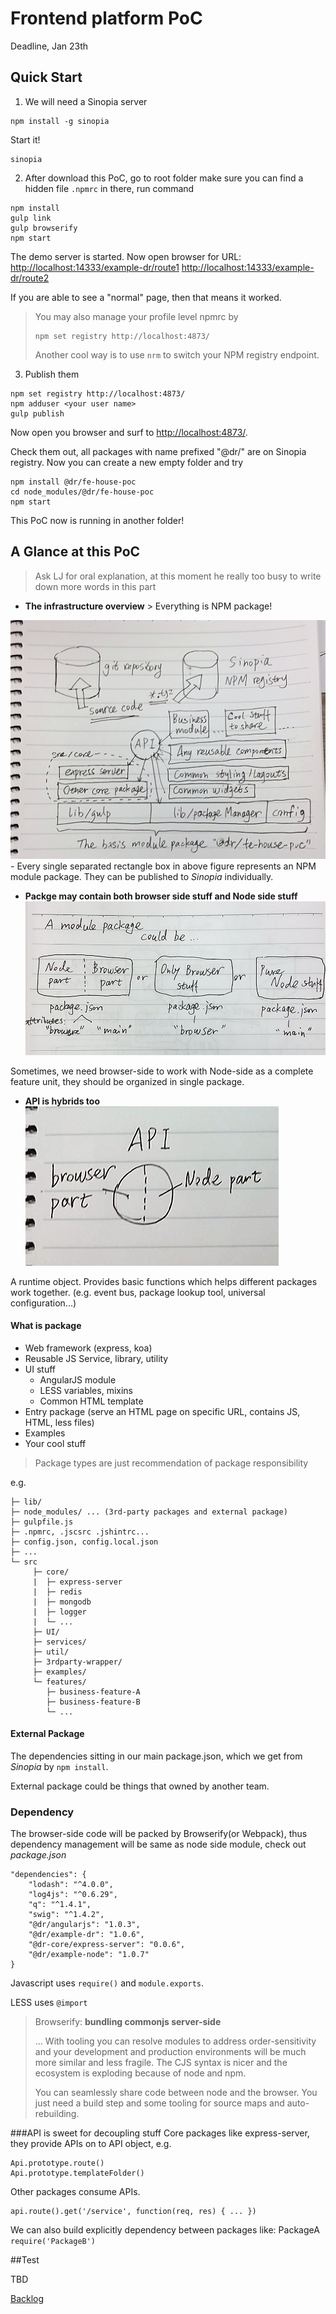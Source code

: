 Frontend platform PoC
=====================

Deadline, Jan 23th

Quick Start
-----------

1.	We will need a Sinopia server

```
npm install -g sinopia
```

Start it!

```
sinopia
```

2. After download this PoC, go to root folder make sure you can find a hidden file `.npmrc` in there, run command
```
npm install
gulp link
gulp browserify
npm start

```
The demo server is started.
Now open browser for URL:
[http://localhost:14333/example-dr/route1](http://localhost:14333/example-dr/route1)
[http://localhost:14333/example-dr/route2](http://localhost:14333/example-dr/route2)

If you are able to see a "normal" page, then that means it worked.

> You may also manage your profile level npmrc by
> ```
> npm set registry http://localhost:4873/
> ```
> Another cool way is to use `nrm` to switch your NPM registry endpoint.

3. Publish them
```
npm set registry http://localhost:4873/
npm adduser <your user name>
gulp publish
```
Now open you browser and surf to [http://localhost:4873/](http://localhost:4873/).

Check them out, all packages with name prefixed "@dr/" are on Sinopia registry. Now you can create a new empty folder and try
```
npm install @dr/fe-house-poc
cd node_modules/@dr/fe-house-poc
npm start
```
This PoC now is running in another folder!


A Glance at this PoC
--------------------

> Ask LJ for oral explanation, at this moment he really too busy to write down more words in this part

-	**The infrastructure overview** > Everything is NPM package!

![overview digram](doc/overview.jpg) - Every single separated rectangle box in above figure represents an NPM module package. They can be published to *Sinopia* individually.

-	**Packge may contain both browser side stuff and Node side stuff** ![package overview](doc/packageview.jpg)

Sometimes, we need browser-side to work with Node-side as a complete feature unit, they should be organized in single package.

-	**API is hybrids too**
![API](doc/api-view.jpg)

A runtime object. Provides basic functions which helps different packages work together. (e.g. event bus, package lookup tool, universal configuration...)

#### What is package

-	Web framework (express, koa)
-	Reusable JS Service, library, utility
-	UI stuff
	-	AngularJS module
	-	LESS variables, mixins
	-	Common HTML template
-	Entry package (serve an HTML page on specific URL, contains JS, HTML, less files)
-	Examples
-	Your cool stuff

> Package types are just recommendation of package responsibility

e.g.

```
├─ lib/
├─ node_modules/ ... (3rd-party packages and external package)
├─ gulpfile.js
├─ .npmrc, .jscsrc .jshintrc...
├─ config.json, config.local.json
├─ ...
└─ src
	 ├─ core/
	 |	├─ express-server
	 |  ├─ redis
	 |  ├─ mongodb
	 |  ├─ logger
	 |	└─ ...
	 ├─ UI/
	 ├─ services/
	 ├─ util/
	 ├─ 3rdparty-wrapper/
	 ├─ examples/
	 └─ features/
	 	├─ business-feature-A
		├─ business-feature-B
	 	└─ ...

```

#### External Package

The dependencies sitting in our main package.json, which we get from *Sinopia* by `npm install`.

External package could be things that owned by another team.

### Dependency
The browser-side code will be packed by Browserify(or Webpack), thus dependency management will be same as node side module, check out *package.json*
```
"dependencies": {
	"lodash": "^4.0.0",
	"log4js": "^0.6.29",
	"q": "^1.4.1",
	"swig": "^1.4.2",
	"@dr/angularjs": "1.0.3",
	"@dr/example-dr": "1.0.6",
	"@dr-core/express-server": "0.0.6",
	"@dr/example-node": "1.0.7"
}
```

Javascript uses `require()` and `module.exports`.

LESS uses `@import`

> Browserify: **bundling commonjs server-side**
>
> ... With tooling you can resolve modules to address order-sensitivity and your development and production environments will be much more similar and less fragile.
The CJS syntax is nicer and the ecosystem is exploding because of node and npm.
>
>You can seamlessly share code between node and the browser. You just need a build step and some tooling for source maps and auto-rebuilding.

###API is sweet for decoupling stuff
Core packages like express-server, they provide APIs on to API object,
e.g.
```
Api.prototype.route()
Api.prototype.templateFolder()
```
Other packages consume APIs.
```
api.route().get('/service', function(req, res) { ... })
```

We can also build explicitly dependency between packages like:
PackageA `require('PackageB')`


##Test

TBD

[Backlog](doc/backlog.md)
